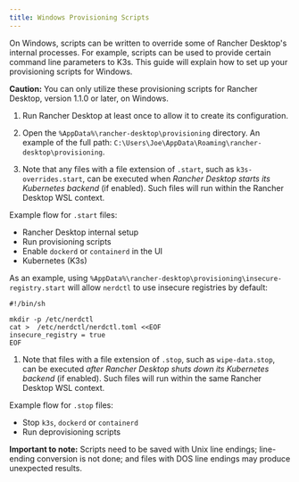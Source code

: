 ```yaml
---
title: Windows Provisioning Scripts
---
```


On Windows, scripts can be written to override some of Rancher Desktop's internal processes. For example, scripts can be used to provide certain command line parameters to K3s. This guide will explain how to set up your provisioning scripts for Windows.

**Caution:** You can only utilize these provisioning scripts for Rancher Desktop, version 1.1.0 or later, on Windows.

1. Run Rancher Desktop at least once to allow it to create its configuration.

1. Open the `%AppData%\rancher-desktop\provisioning` directory. An example of the full path: `C:\Users\Joe\AppData\Roaming\rancher-desktop\provisioning`.

1. Note that any files with a file extension of `.start`, such as `k3s-overrides.start`, can be executed when _Rancher Desktop starts its Kubernetes backend_ (if enabled). Such files will run within the Rancher Desktop WSL context.

Example flow for `.start` files:
- Rancher Desktop internal setup
- Run provisioning scripts
- Enable `dockerd` or `containerd` in the UI
- Kubernetes (K3s)

As an example, using `%AppData%\rancher-desktop\provisioning\insecure-registry.start` will allow `nerdctl` to use insecure registries by default:

```
#!/bin/sh

mkdir -p /etc/nerdctl
cat >  /etc/nerdctl/nerdctl.toml <<EOF
insecure_registry = true
EOF
```

1. Note that files with a file extension of `.stop`, such as `wipe-data.stop`, can be executed _after Rancher Desktop shuts down its Kubernetes backend_ (if enabled). Such files will run within the same Rancher Desktop WSL context.

Example flow for `.stop` files:
- Stop `k3s`, `dockerd` or `containerd`
- Run deprovisioning scripts

**Important to note:** Scripts need to be saved with Unix line endings; line-ending conversion is not done; and files with DOS line endings may produce unexpected results.